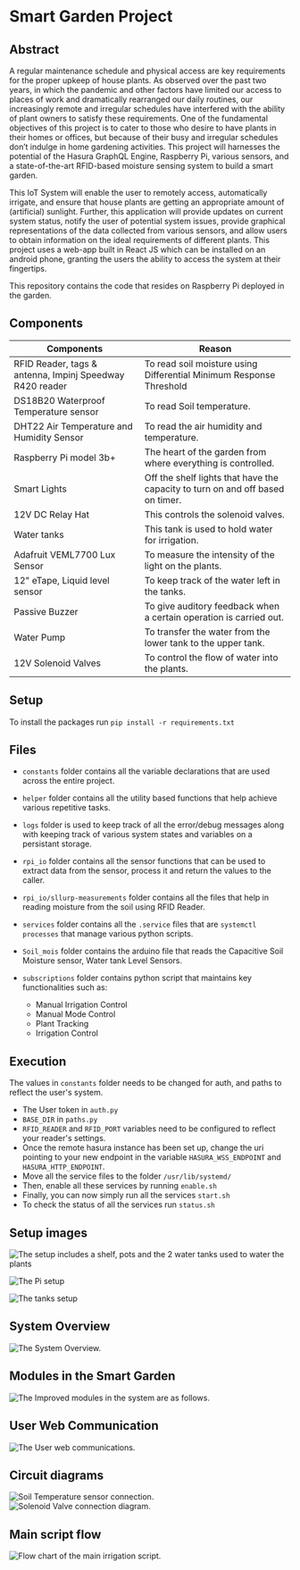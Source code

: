 # Smart Garden Project

## Abstract

A regular maintenance schedule and physical access are key requirements for the proper upkeep of house plants. As observed over the past two years, in which the pandemic and other factors have limited our access to places of work and dramatically rearranged our daily routines, our increasingly remote and irregular schedules have interfered with the ability of plant owners to satisfy these requirements. One of the fundamental objectives of this project is to cater to those who desire to have plants in their homes or offices, but because of their busy and irregular schedules don’t indulge in home gardening activities. This project will harnesses the potential of the Hasura GraphQL Engine, Raspberry Pi, various sensors, and a state-of-the-art RFID-based moisture sensing system to build a smart garden.
  
This IoT System will enable the user to remotely access, automatically irrigate, and ensure that house plants are getting an appropriate amount of (artificial) sunlight. Further, this application will provide updates on current system status, notify the user of potential system issues, provide graphical representations of the data collected from various sensors, and allow users to obtain information on the ideal requirements of different plants. This project uses a web-app built in React JS which can be installed on an android phone, granting the users the ability to access the system at their fingertips.

This repository contains the code that resides on Raspberry Pi deployed in the garden.

## Components

| Components                                               | Reason                                                                         |
|----------------------------------------------------------|--------------------------------------------------------------------------------|
| RFID Reader, tags & antenna, Impinj Speedway R420 reader | To read soil moisture using Differential Minimum Response Threshold            |
| DS18B20 Waterproof Temperature sensor                    | To read Soil temperature.                                                      |
| DHT22 Air Temperature and Humidity Sensor                | To read the air humidity and temperature.                                      |
| Raspberry Pi model 3b+                                   | The heart of the garden from where everything is controlled.                   |
| Smart Lights                                             | Off the shelf lights that have the capacity to turn on and off based on timer. |
| 12V DC Relay Hat                                         | This controls the solenoid valves.                                             |
| Water tanks                                              | This tank is used to hold water for irrigation.                                |
| Adafruit VEML7700 Lux Sensor                             | To measure the intensity of the light on the plants.                           |
| 12" eTape, Liquid level sensor                           | To keep track of the water left in the tanks.                                  |
| Passive Buzzer                                           | To give auditory feedback when a certain operation is carried out.             |
| Water Pump                                               | To transfer the water from the lower tank to the upper tank.                   |
| 12V Solenoid Valves                                      | To control the flow of water into the plants.                                  |

## Setup

To install the packages run `pip install -r requirements.txt`

## Files

- `constants` folder contains all the variable declarations that are used across the entire project.

- `helper` folder contains all the utility based functions that help achieve various repetitive tasks.

- `logs` folder is used to keep track of all the error/debug messages along with keeping track of various system states and variables on a persistant storage.

- `rpi_io` folder contains all the sensor functions that can be used to extract data from the sensor, process it and return the values to the caller.

- `rpi_io/sllurp-measurements` folder contains all the files that help in reading moisture from the soil using RFID Reader.

- `services` folder contains all the `.service` files that are `systemctl processes` that manage various python scripts.

- `Soil_mois` folder contains the arduino file that reads the Capacitive Soil Moisture sensor, Water tank Level Sensors.

- `subscriptions` folder contains python script that maintains key functionalities such as:
  - Manual Irrigation Control
  - Manual Mode Control
  - Plant Tracking
  - Irrigation Control

## Execution

The values in `constants` folder needs to be changed for auth, and paths to reflect the user's system.

- The User token in `auth.py`
- `BASE_DIR` in `paths.py`
- `RFID_READER` and `RFID_PORT` variables need to be configured to reflect your reader's settings.
- Once the remote hasura instance has been set up, change the uri pointing to your new endpoint in the variable `HASURA_WSS_ENDPOINT` and `HASURA_HTTP_ENDPOINT`.
- Move all the service files to the folder `/usr/lib/systemd/`
- Then, enable all these services by running `enable.sh`
- Finally, you can now simply run all the services `start.sh`
- To check the status of all the services run `status.sh`

## Setup images

![The setup includes a shelf, pots and the 2 water tanks used to water the plants](./assets/complete_setup.jpg "Complete setup")

![The Pi setup ](./assets/pi_setup.jpg "Pi setup")

![The tanks setup ](./assets/tank.jpg "Tanks setup")

## System Overview

![The System Overview.](./assets/overview.png)

## Modules in the Smart Garden

![The Improved modules in the system are as follows.](./assets/improved_modules.png)

## User Web Communication

![The User web communications.](./assets/user_web_comm.png)

## Circuit diagrams

![Soil Temperature sensor connection.](./assets/soil_temperature_sensor_circuit_diagram.png)
![Solenoid Valve connection diagram.](./assets/solenoid_valve_circuit_diagram.png)

## Main script flow

![Flow chart of the main irrigation script.](./assets/main_script_flow.png)
